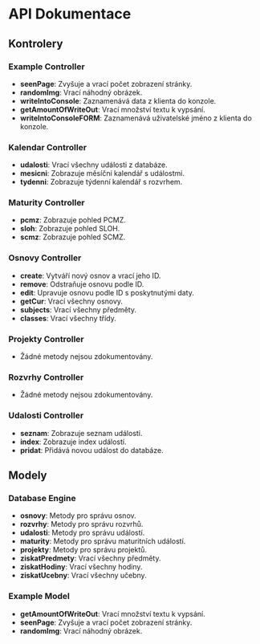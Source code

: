 # API Dokumentace

## Kontrolery

### Example Controller

- **seenPage**: Zvyšuje a vrací počet zobrazení stránky.
- **randomImg**: Vrací náhodný obrázek.
- **writeIntoConsole**: Zaznamenává data z klienta do konzole.
- **getAmountOfWriteOut**: Vrací množství textu k vypsání.
- **writeIntoConsoleFORM**: Zaznamenává uživatelské jméno z klienta do konzole.

### Kalendar Controller

- **udalosti**: Vrací všechny události z databáze.
- **mesicni**: Zobrazuje měsíční kalendář s událostmi.
- **tydenni**: Zobrazuje týdenní kalendář s rozvrhem.

### Maturity Controller

- **pcmz**: Zobrazuje pohled PCMZ.
- **sloh**: Zobrazuje pohled SLOH.
- **scmz**: Zobrazuje pohled SCMZ.

### Osnovy Controller

- **create**: Vytváří nový osnov a vrací jeho ID.
- **remove**: Odstraňuje osnovu podle ID.
- **edit**: Upravuje osnovu podle ID s poskytnutými daty.
- **getCur**: Vrací všechny osnovy.
- **subjects**: Vrací všechny předměty.
- **classes**: Vrací všechny třídy.

### Projekty Controller

- Žádné metody nejsou zdokumentovány.

### Rozvrhy Controller

- Žádné metody nejsou zdokumentovány.

### Udalosti Controller

- **seznam**: Zobrazuje seznam událostí.
- **index**: Zobrazuje index událostí.
- **pridat**: Přidává novou událost do databáze.

## Modely

### Database Engine

- **osnovy**: Metody pro správu osnov.
- **rozvrhy**: Metody pro správu rozvrhů.
- **udalosti**: Metody pro správu událostí.
- **maturity**: Metody pro správu maturitních událostí.
- **projekty**: Metody pro správu projektů.
- **ziskatPredmety**: Vrací všechny předměty.
- **ziskatHodiny**: Vrací všechny hodiny.
- **ziskatUcebny**: Vrací všechny učebny.

### Example Model

- **getAmountOfWriteOut**: Vrací množství textu k vypsání.
- **seenPage**: Zvyšuje a vrací počet zobrazení stránky.
- **randomImg**: Vrací náhodný obrázek.
